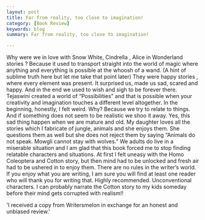 ```yaml
---
layout: post
title: Far from reality, too close to imagination!
category: [Book Review]
keywords: blog
summary: Far from reality, too close to imagination!

---
```

 Why were we in love with Snow White, Cindrella , Alice in Wonderland stories ? Because it used to transport straight into the world of magic where anything and everything is possible at the whoosh of a wand. (A hint of sublime truth here but let me take that point later) They were happy stories , where every element was present. It surprised us, made us sad, scared and happy. And in the end we used to wish and sigh to be forever there.
Tejaswini created a world of “Possibilities” and that is possible when your creativity and imagination touches a different level altogether. In the beginning, honestly, I felt weird. Why? Because we try to relate to things. And if something does not seem to be realistic we shoo it away. Yes, this sad thing happen when we are mature and old. My daughter loves all the stories which I fabricate of jungle, animals and she enjoys them. She questions them as well but she does not reject them by saying “Animals do not speak. Mowgli cannot stay with wolves.”
We adults do live in a miserable situation and I am glad that this book forced me to stop finding relatable characters and situations. At first I felt uneasy with the Homo Coleoptera and Cotton story, but then mind had to be unlocked and fresh air had to be ushered in to enjoy them.
There are no rules in the writer’s world. If you enjoy what you are writing, I am sure you will find at least one reader who will thank you for writing that.
Highly recommended. Unconventional characters. I can probably narrate the Cotton story to my kids someday before their mind gets corrupted with realism!!

'I received a copy from Writersmelon in exchange for an honest and unbiased review.' 
